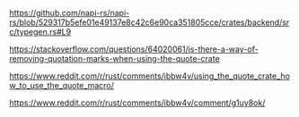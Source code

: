 https://github.com/napi-rs/napi-rs/blob/529317b5efe01e49137e8c42c6e90ca351805cce/crates/backend/src/typegen.rs#L9

https://stackoverflow.com/questions/64020061/is-there-a-way-of-removing-quotation-marks-when-using-the-quote-crate

https://www.reddit.com/r/rust/comments/ibbw4v/using_the_quote_crate_how_to_use_the_quote_macro/

https://www.reddit.com/r/rust/comments/ibbw4v/comment/g1uy8ok/
